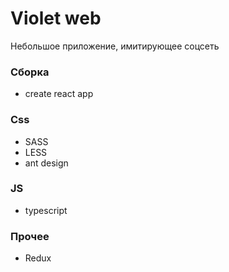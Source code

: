 # Violet web #

Небольшое приложение, имитирующее соцсеть

### Сборка ###

* create react app

### Css ###

* SASS
* LESS
* ant design


### JS ###

* typescript

### Прочее ###

* Redux